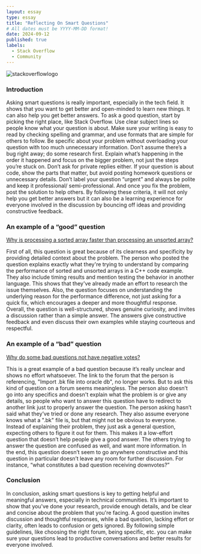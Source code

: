 ```yaml
---
layout: essay
type: essay
title: "Reflecting On Smart Questions"
# All dates must be YYYY-MM-DD format!
date: 2024-09-12
published: true
labels:
  - Stack Overflow
  - Community
---
```

![stackoverflowlogo](https://github.com/user-attachments/assets/f812effd-01df-4878-a924-0f1e2086dbac)

### Introduction
   Asking smart questions is really important, especially in the tech field. It shows that you want to get better and open-minded to learn new things. It can also help you get better answers. To ask a good question, start by picking the right place, like Stack Overflow. Use clear subject lines so people know what your question is about. Make sure your writing is easy to read by checking spelling and grammar, and use formats that are simple for others to follow. Be specific about your problem without overloading your question with too much unnecessary information. Don’t assume there’s a bug right away; do some research first. Explain what’s happening in the order it happened and focus on the bigger problem, not just the steps you’re stuck on. Don’t ask for private replies either. If your question is about code, show the parts that matter, but avoid posting homework questions or unnecessary details. Don’t label your question “urgent” and always be polite and keep it professional/ semi-professional. And once you fix the problem, post the solution to help others. By following these criteria, it will not only help you get better answers but it can also be a learning experience for everyone involved in the discussion by bouncing off ideas and providing constructive feedback. 

### An example of a “good” question
[Why is processing a sorted array faster than processing an unsorted array?](https://stackoverflow.com/questions/11227809/why-is-processing-a-sorted-array-faster-than-processing-an-unsorted-array)

   First of all, this question is great because of its clearness and specificity by providing detailed context about the problem. The person who posted the question explains exactly what they're trying to understand by comparing the performance of sorted and unsorted arrays in a C++ code example. They also include timing results and mention testing the behavior in another language. This shows that they've already made an effort to research the issue themselves. Also, the question focuses on understanding the underlying reason for the performance difference, not just asking for a quick fix, which encourages a deeper and more thoughtful response. Overall, the question is well-structured, shows genuine curiosity, and invites a discussion rather than a simple answer. The answers give constructive feedback and even discuss their own examples while staying courteous and respectful.

### An example of a “bad” question
[Why do some bad questions not have negative votes?](https://meta.stackoverflow.com/questions/421025/why-do-some-bad-questions-not-have-negative-votes)

  This is a great example of a bad question because it’s really unclear and shows no effort whatsoever. The link to the forum that the person is referencing, "Import .bk file into oracle db", no longer works. But to ask this kind of question on a forum seems meaningless. The person also doesn’t go into any specifics and doesn't explain what the problem is or give any details, so people who want to answer this question have to redirect to another link just to properly answer the question. The person asking hasn’t said what they’ve tried or done any research. They also assume everyone knows what a ".bk" file is, but that might not be obvious to everyone. Instead of explaining their problem, they just ask a general question, expecting others to figure it out for them. This makes it a low-effort question that doesn’t help people give a good answer. The others trying to answer the question are confused as well, and want more information. In the end, this question doesn’t seem to go anywhere constructive and this question in particular doesn’t leave any room for further discussion. For instance, “what constitutes a bad question receiving downvotes?”

### Conclusion
   In conclusion, asking smart questions is key to getting helpful and meaningful answers, especially in technical communities. It’s important to show that you've done your research, provide enough details, and be clear and concise about the problem that you're facing. A good question invites discussion and thoughtful responses, while a bad question, lacking effort or clarity, often leads to confusion or gets ignored. By following simple guidelines, like choosing the right forum, being specific, etc. you can make sure your questions lead to productive conversations and better results for everyone involved. 

